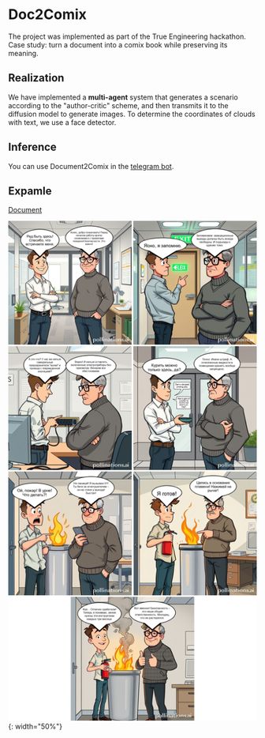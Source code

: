 # Doc2Comix

The project was implemented as part of the True Engineering hackathon. Case study: turn a document into a comix book while preserving its meaning. 

## Realization
We have implemented a **multi-agent** system that generates a scenario according to the "author-critic" scheme, and then transmits it to the diffusion model to generate images. To determine the coordinates of clouds with text, we use a face detector.

## Inference
You can use Document2Comix in the [telegram bot](https://t.me/docs_to_comics_bot).

## Expamle

[Document](./data/Правила%20записи%20иа%20первичный%20прием,%20ЦПК%20ФТС.pdf)

![comix](./src/comix.jpg){: width="50%"}